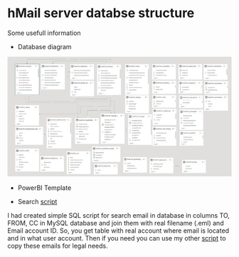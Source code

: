 # hMail server databse structure

Some usefull information

- Database diagram

![hmail Diagram](https://github.com/jaroslavmraz/PowerBI/blob/6791eeaa11952456e81034f3f565b0e1dfc09fff/hMailserver/hmail_server_mysql_database_structure.png) 


- PowerBI Template

- Search [script](https://github.com/jaroslavmraz/PowerBI/blob/master/hMailserver/serarch_hMail_database_for_email.sql)

I had created simple SQL script for search email in database in columns TO, FROM, CC in MySQL database and join them with real filename (.eml) and Email account ID. So, you get table with real account where email is located and in what user account. Then if you need you can use my other [script](https://github.com/jaroslavmraz/PowerShellScripts/blob/master/SysAdmins/SearchForFileInFoldersUsingLoopfromCsv.ps1) to copy these emails for legal needs. 

